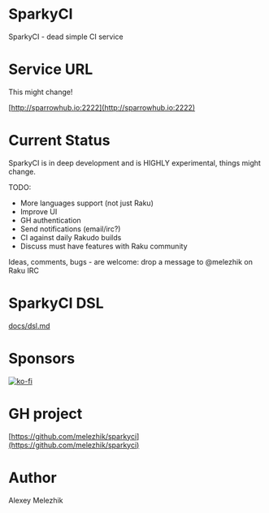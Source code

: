 # SparkyCI

SparkyCI - dead simple CI service

# Service URL

This might change!

[http://sparrowhub.io:2222](http://sparrowhub.io:2222)

# Current Status

SparkyCI is in deep development and is HIGHLY experimental, things might change.

TODO:

* More languages support (not just Raku)
* Improve UI
* GH authentication
* Send notifications (email/irc?)
* CI against daily Rakudo builds
* Discuss must have features with Raku community

Ideas, comments, bugs - are welcome: drop a message to @melezhik on Raku IRC

# SparkyCI DSL

[docs/dsl.md](https://github.com/melezhik/sparkyci/blob/main/docs/dsl.md)

# Sponsors

[![ko-fi](https://ko-fi.com/img/githubbutton_sm.svg)](https://ko-fi.com/E1E75Z6RL)

# GH project

[https://github.com/melezhik/sparkyci](https://github.com/melezhik/sparkyci)

# Author

Alexey Melezhik

